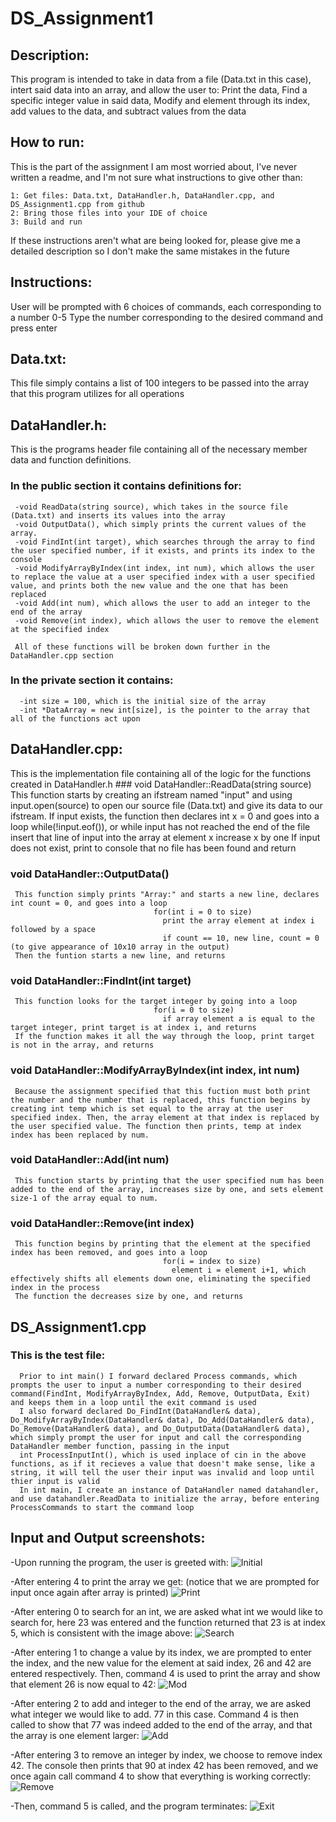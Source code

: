 # DS_Assignment1

## Description:
  This program is intended to take in data from a file (Data.txt in this case), intert said data into an array, and allow the user to: Print the data, Find a specific integer value in said data, Modify and element through its index, add values to the data, and subtract values from the data

## How to run:
  This is the part of the assignment I am most worried about, I've never written a readme, and I'm not sure what instructions to give other than:
  
    1: Get files: Data.txt, DataHandler.h, DataHandler.cpp, and DS_Assignment1.cpp from github
    2: Bring those files into your IDE of choice
    3: Build and run
    
  If these instructions aren't what are being looked for, please give me a detailed description so I don't make the same mistakes in the future

## Instructions:
  User will be prompted with 6 choices of commands, each corresponding to a number 0-5
  Type the number corresponding to the desired command and press enter

## Data.txt:
  This file simply contains a list of 100 integers to be passed into the array that this program utilizes for all operations

## DataHandler.h:
  This is the programs header file containing all of the necessary member data and function definitions.
   ### In the public section it contains definitions for:
    
     -void ReadData(string source), which takes in the source file (Data.txt) and inserts its values into the array
     -void OutputData(), which simply prints the current values of the array.
     -void FindInt(int target), which searches through the array to find the user specified number, if it exists, and prints its index to the console
     -void ModifyArrayByIndex(int index, int num), which allows the user to replace the value at a user specified index with a user specified value, and prints both the new value and the one that has been replaced
     -void Add(int num), which allows the user to add an integer to the end of the array
     -void Remove(int index), which allows the user to remove the element at the specified index
     
     All of these functions will be broken down further in the DataHandler.cpp section
   ### In the private section it contains:
      -int size = 100, which is the initial size of the array
      -int *DataArray = new int[size], is the pointer to the array that all of the functions act upon

## DataHandler.cpp:

  This is the implementation file containing all of the logic for the functions created in DataHandler.h
    ### void DataHandler::ReadData(string source)
      This function starts by creating an ifstream named "input" and using input.open(source) to open our source file (Data.txt) and give its data to our ifstream.
      If input exists, the function then declares int x = 0 and goes into a loop
                                    while(!input.eof()), or while input has not reached the end of the file
                                      insert that line of input into the array at element x
                                      increase x by one
     If input does not exist, print to console that no file has been found and return
     
   ### void DataHandler::OutputData()
     This function simply prints "Array:" and starts a new line, declares int count = 0, and goes into a loop
                                    for(int i = 0 to size)
                                      print the array element at index i followed by a space
                                      if count == 10, new line, count = 0 (to give appearance of 10x10 array in the output)
     Then the funtion starts a new line, and returns
     
   ### void DataHandler::FindInt(int target)
     This function looks for the target integer by going into a loop
                                    for(i = 0 to size)
                                      if array element a is equal to the target integer, print target is at index i, and returns
     If the function makes it all the way through the loop, print target is not in the array, and returns
     
   ### void DataHandler::ModifyArrayByIndex(int index, int num)
     Because the assignment specified that this fuction must both print the number and the number that is replaced, this function begins by creating int temp which is set equal to the array at the user specified index. Then, the array element at that index is replaced by the user specified value. The function then prints, temp at index index has been replaced by num.
     
   ### void DataHandler::Add(int num)
     This function starts by printing that the user specified num has been added to the end of the array, increases size by one, and sets element size-1 of the array equal to num.
     
   ### void DataHandler::Remove(int index)
     This function begins by printing that the element at the specified index has been removed, and goes into a loop
                                      for(i = index to size)
                                        element i = element i+1, which effectively shifts all elements down one, eliminating the specified index in the process
     The function the decreases size by one, and returns

## DS_Assignment1.cpp
  ### This is the test file:
      Prior to int main() I forward declared Process commands, which prompts the user to input a number corresponding to their desired command(FindInt, ModifyArrayByIndex, Add, Remove, OutputData, Exit) and keeps them in a loop until the exit command is used
      I also forward declared Do_FindInt(DataHandler& data), Do_ModifyArrayByIndex(DataHandler& data), Do_Add(DataHandler& data), Do_Remove(DataHandler& data), and Do_OutputData(DataHandler& data), which simply prompt the user for input and call the corresponding DataHandler member function, passing in the input
      int ProcessInputInt(), which is used inplace of cin in the above functions, as if it recieves a value that doesn't make sense, like a string, it will tell the user their input was invalid and loop until thier input is valid 
      In int main, I create an instance of DataHandler named datahandler, and use datahandler.ReadData to initialize the array, before entering ProcessCommands to start the command loop

## Input and Output screenshots:
  -Upon running the program, the user is greeted with:
  ![Initial](https://user-images.githubusercontent.com/113874835/191409962-d21f18e3-bdec-4e2a-ae5b-82115c4cb763.png)
  
  -After entering 4 to print the array we get: (notice that we are prompted for input once again after array is printed)
  ![Print](https://user-images.githubusercontent.com/113874835/192079155-757edc90-c6d1-4fde-b121-6218fcc3b4f4.png)
  
  -After entering 0 to search for an int, we are asked what int we would like to search for, here 23 was entered and the function returned that 23 is at index 5, which is consistent with the image above:
  ![Search](https://user-images.githubusercontent.com/113874835/192079189-71bc5afb-7d5d-4e71-bc69-2306a438e784.png)
  
  -After entering 1 to change a value by its index, we are prompted to enter the index, and the new value for the element at said index, 26 and 42 are entered respectively. Then, command 4 is used to print the array and show that element 26 is now equal to 42:
  ![Mod](https://user-images.githubusercontent.com/113874835/192079237-18ffac90-6e2d-4ab2-8aaa-40e754f8ce9f.png)
  
  -After entering 2 to add and integer to the end of the array, we are asked what integer we would like to add. 77 in this case. Command 4 is then called to show that 77 was indeed added to the end of the array, and that the array is one element larger:
  ![Add](https://user-images.githubusercontent.com/113874835/192079265-673b9cc3-621a-491a-a792-0f4772d5e058.png)
  
  -After entering 3 to remove an integer by index, we choose to remove index 42. The console then prints that 90 at index 42 has been removed, and we once again call command 4 to show that everything is working correctly:
  ![Remove](https://user-images.githubusercontent.com/113874835/192079298-00e6819a-c48c-4874-85d5-e6bb2d7860b1.png)
  
  -Then, command 5 is called, and the program terminates:
  ![Exit](https://user-images.githubusercontent.com/113874835/191411252-fd860c32-e449-41e0-8a90-b89dd2373156.png)



